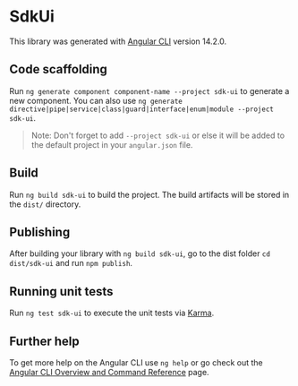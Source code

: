 # SdkUi

This library was generated with [Angular CLI](https://github.com/angular/angular-cli) version 14.2.0.

## Code scaffolding

Run `ng generate component component-name --project sdk-ui` to generate a new component. You can also use `ng generate directive|pipe|service|class|guard|interface|enum|module --project sdk-ui`.

> Note: Don't forget to add `--project sdk-ui` or else it will be added to the default project in your `angular.json` file.

## Build

Run `ng build sdk-ui` to build the project. The build artifacts will be stored in the `dist/` directory.

## Publishing

After building your library with `ng build sdk-ui`, go to the dist folder `cd dist/sdk-ui` and run `npm publish`.

## Running unit tests

Run `ng test sdk-ui` to execute the unit tests via [Karma](https://karma-runner.github.io).

## Further help

To get more help on the Angular CLI use `ng help` or go check out the [Angular CLI Overview and Command Reference](https://angular.io/cli) page.
